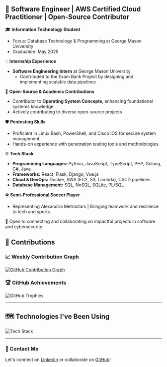 ## 🚀 Software Engineer | AWS Certified Cloud Practitioner | Open-Source Contributor  

🎓 **Information Technology Student**  
- Focus: Database Technology & Programming at George Mason University  
- Graduation: May 2025  

💡 **Internship Experience**  
- **Software Engineering Intern** at George Mason University  
  - Contributed to the Exam Bank Project by designing and implementing scalable data pipelines  

🔧 **Open-Source & Academic Contributions**  
- Contributor to **Operating System Concepts**, enhancing foundational systems knowledge  
- Actively contributing to diverse open-source projects  

🛡️ **Pentesting Skills**  
- Proficient in Linux Bash, PowerShell, and Cisco IOS for secure system management  
- Hands-on experience with penetration testing tools and methodologies  

🌐 **Tech Stack**  
- **Programming Languages:** Python, JavaScript, TypeScript, PHP, Golang, C#, Java  
- **Frameworks:** React, Flask, Django, Vue.js  
- **Cloud & DevOps:** Docker, AWS (EC2, S3, Lambda), CI/CD pipelines  
- **Database Management:** SQL, NoSQL, SQLite, PL/SQL  

⚽ **Semi-Professional Soccer Player**  
- Representing Alexandria Metrostars | Bringing teamwork and resilience to tech and sports  

🔗 Open to connecting and collaborating on impactful projects in software and cybersecurity  

## 🚀 Contributions  

### 📈 Weekly Contribution Graph  
[![GitHub Contribution Graph](https://github-readme-activity-graph.vercel.app/graph?username=Charlesnorris509&theme=tokyo-night)](https://github.com/ashutosh00710/github-readme-activity-graph)  

### 🏆 GitHub Achievements  
![GitHub Trophies](https://github-profile-trophy.vercel.app/?username=Charlesnorris509&theme=radical&margin-w=15&margin-h=15&no-frame=true)  

---

## 🗺️ Technologies I've Been Using  

![Tech Stack](https://skillicons.dev/icons?i=python,javascript,typescript,php,go,java,react,flask,django,vuejs,docker,aws,mysql,sqlite,linux)  

---

### 📨 Contact Me  
Let's connect on [LinkedIn](https://linkedin.com/in/charlesnorris) or collaborate on [GitHub](https://github.com/Charlesnorris509)!  


<!--
**Charlesnorris509/Charlesnorris509** is a ✨ _special_ ✨ repository because its `README.md` (this file) appears on your GitHub profile.

Here are some ideas to get you started:

- 🔭 I’m currently working on ...
- 🌱 I’m currently learning ...
- 👯 I’m looking to collaborate on ...
- 🤔 I’m looking for help with ...
- 💬 Ask me about ...
- 📫 How to reach me: ...
- 😄 Pronouns: ...
- ⚡ Fun fact: ...
-->
